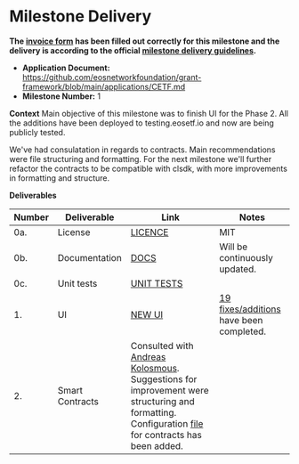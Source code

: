 # Milestone Delivery

**The [invoice form](https://forms.gle/wLuAzXKa9qYrZQob9) has been filled out correctly for this milestone and the delivery is according to the official [milestone delivery guidelines](https://github.com/eosnetworkfoundation/grant-framework/blob/master/docs/milestone-deliverables-guidelines.md).**

- **Application Document:** https://github.com/eosnetworkfoundation/grant-framework/blob/main/applications/CETF.md
- **Milestone Number:** 1

**Context**
Main objective of this milestone was to finish UI for the Phase 2. All the additions have been deployed to testing.eosetf.io and now are being publicly tested.

We've had consulatation in regards to contracts. Main recommendations were file structuring and formatting. For the next milestone we'll further refactor the contracts to be compatible with clsdk, with more improvements in formatting and structure.

**Deliverables**

| Number | Deliverable     | Link                                                                                                                                                                                                                                                       | Notes                                                                                                                           |
| ------ | --------------- | ---------------------------------------------------------------------------------------------------------------------------------------------------------------------------------------------------------------------------------------------------------- | ------------------------------------------------------------------------------------------------------------------------------- |
| 0a.    | License         | [LICENCE](https://github.com/n0umen0n/sceosetf/blob/master/)                                                                                                                                                                                               | MIT                                                                                                                             |
| 0b.    | Documentation   | [DOCS](https://docs.eosetf.io/#/)                                                                                                                                                                                                                          | Will be continuously updated.                                                                                                   |
| 0c.    | Unit tests      | [UNIT TESTS](https://docs.eosetf.io/#/)                                                                                                                                                                                                                    |                                                                                                                                 | Info on tests can be found in the documentation section 2.2. More thorough unit tests will be added after refactoring. |
| 1.     | UI              | [NEW UI](https://testing.eosetf.io/)                                                                                                                                                                                                                       | [19 fixes/additions](https://docs.google.com/document/d/1u_-e9HplzpKDWhYt8QBgN9KkEoAyiTnHfkI-XT87SuM/edit) have been completed. |
| 2.     | Smart Contracts | Consulted with [Andreas Kolosmous](https://twitter.com/kouloumos). Suggestions for improvement were structuring and formatting. Configuration [file](https://github.com/lennarlehestik/eosetfv2/blob/main/src/fundconfig.js) for contracts has been added. |
